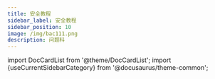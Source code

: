 ```yaml
---
title: 安全教程
sidebar_label: 安全教程
sidebar_position: 10
image: /img/bac111.png
description: 问题科
---
```


import DocCardList from '@theme/DocCardList';
import {useCurrentSidebarCategory} from '@docusaurus/theme-common';

<DocCardList items={useCurrentSidebarCategory().items} />
